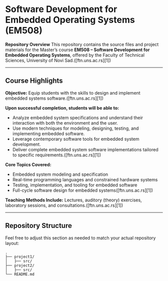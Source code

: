 # Software Development for Embedded Operating Systems (EM508)

**Repository Overview**
This repository contains the source files and project materials for the Master’s course **EM508 – Software Development for Embedded Operating Systems**, offered by the Faculty of Technical Sciences, University of Novi Sad.([ftn.uns.ac.rs][1])

---

## Course Highlights

**Objective:** Equip students with the skills to design and implement embedded systems software.([ftn.uns.ac.rs][1])

**Upon successful completion, students will be able to:**

* Analyze embedded system specifications and understand their interaction with both the environment and the user.
* Use modern techniques for modeling, designing, testing, and implementing embedded software.
* Leverage contemporary software tools for embedded system development.
* Deliver complete embedded system software implementations tailored to specific requirements.([ftn.uns.ac.rs][1])

**Core Topics Covered:**

* Embedded system modeling and specification
* Real-time programming languages and constrained hardware systems
* Testing, implementation, and tooling for embedded software
* Full-cycle software design for embedded systems([ftn.uns.ac.rs][1])

**Teaching Methods Include:**
Lectures, auditory (theory) exercises, laboratory sessions, and consultations.([ftn.uns.ac.rs][1])

---

## Repository Structure

Feel free to adjust this section as needed to match your actual repository layout:

```
.
├── project1/
│   ├── src/
├── project2/
│   ├── src/
└── README.md
```
